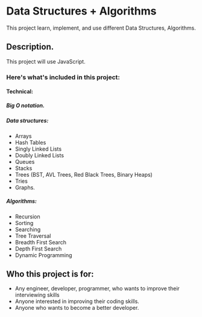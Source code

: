 # Data Structures + Algorithms
This project learn, implement, and use different Data Structures, Algorithms.
## Description.
This project will use JavaScript.
### Here's what's included in this project:
#### Technical:
##### Big O notation.
##### Data structures: 
* Arrays
* Hash Tables
* Singly Linked Lists
* Doubly Linked Lists
* Queues
* Stacks
* Trees (BST, AVL Trees, Red Black Trees, Binary Heaps)
* Tries
* Graphs.
##### Algorithms: 
* Recursion
* Sorting
* Searching
* Tree Traversal
* Breadth First Search
* Depth First Search
* Dynamic Programming
## Who this project is for:
* Any engineer, developer, programmer, who wants to improve their interviewing skills
* Anyone interested in improving their coding skills.
* Anyone who wants to become a better developer.
